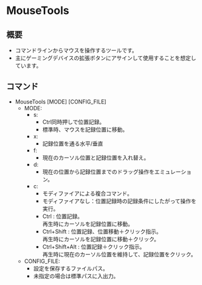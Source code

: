 # MouseTools

## 概要
- コマンドラインからマウスを操作するツールです。
- 主にゲーミングデバイスの拡張ボタンにアサインして使用することを想定しています。

## コマンド
- MouseTools [MODE] [CONFIG_FILE]
  - MODE:
    - s:
      - Ctrl同時押しで位置記録。
      - 標準時、マウスを記録位置に移動。
    - x:
      - 記録位置を通る水平/垂直
    - f:
      - 現在のカーソル位置と記録位置を入れ替え。
    - d:
      - 現在の位置から記録位置までのドラッグ操作をエミュレーション。
    - c:
      - モディファイアによる複合コマンド。
      - モディファイアなし：位置記録時の記録条件にしたがって操作を実行。
      - Ctrl : 位置記録。  
        再生時にカーソルを記録位置に移動。
      - Ctrl+Shift : 位置記録、位置移動＋クリック指示。  
        再生時にカーソルを記録位置に移動＋クリック。
      - Ctrl+Shift+Alt : 位置記録＋クリック指示。  
        再生時に現在のカーソル位置を維持して、記録位置をクリック。
  - CONFIG_FILE:
    - 設定を保存するファイルパス。
    - 未指定の場合は標準パスに入出力。
